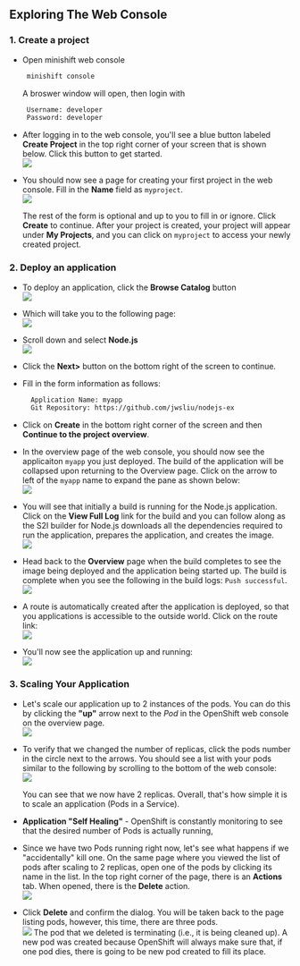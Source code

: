 ## Exploring The Web Console

### 1. Create a project

- Open minishift web console

  ```bash
   minishift console
  ```

  A broswer window will open, then login with

  ```bash
   Username: developer
   Password: developer
  ```

- After logging in to the web console, you'll see a blue button labeled **Create Project** in the top right corner of your screen that is shown below. Click this button to get started.  
  ![](docImages/webconsole1.png)

- You should now see a page for creating your first project in the web console. Fill in the **Name** field as `myproject`.  
  ![](docImages/webconsole2.png)

  The rest of the form is optional and up to you to fill in or ignore. Click **Create** to continue.
  After your project is created, your project will appear under **My Projects**, and you can click on `myproject` to access your newly created project.

### 2. Deploy an application

- To deploy an application, click the **Browse Catalog** button  
  ![](docImages/webconsole3.png)

- Which will take you to the following page:  
  ![](docImages/webconsole4.png)

- Scroll down and select **Node.js**  
  ![](docImages/webconsole5.png)

- Click the **Next>** button on the bottom right of the screen to continue.
- Fill in the form information as follows:
  ```bash
    Application Name: myapp
    Git Repository: https://github.com/jwsliu/nodejs-ex
  ```
- Click on **Create** in the bottom right corner of the screen and then **Continue to the project overview**.
- In the overview page of the web console, you should now see the applicaiton `myapp` you just deployed. The build of the application will be collapsed upon returning to the Overview page. Click on the arrow to left of the `myapp` name to expand the pane as shown below:  
  ![](docImages/webconsole6.png)

- You will see that initially a build is running for the Node.js application. Click on the **View Full Log** link for the build and you can follow along as the S2I builder for Node.js downloads all the dependencies required to run the application, prepares the application, and creates the image.  
  ![](docImages/webconsole7.png)

- Head back to the **Overview** page when the build completes to see the image being deployed and the application being started up. The build is complete when you see the following in the build logs: `Push successful`.  
  ![](docImages/webconsole8.png)

- A route is automatically created after the application is deployed, so that you applications is accessible to the outside world. Click on the route link:  
  ![](docImages/webconsole9.png)

- You'll now see the application up and running:  
  ![](docImages/webconsole10.png)

### 3. Scaling Your Application

- Let's scale our application up to 2 instances of the pods. You can do this by clicking the **"up"** arrow next to the _Pod_ in the OpenShift web console on the overview page.  
  ![](docImages/webconsole11.png)

- To verify that we changed the number of replicas, click the pods number in the circle next to the arrows. You should see a list with your pods similar to the following by scrolling to the bottom of the web console:  
  ![](docImages/webconsole12.png)

  You can see that we now have 2 replicas. Overall, that's how simple it is to scale an application (Pods in a Service).

- **Application "Self Healing"** - OpenShift is constantly monitoring to see that the desired number of Pods is actually running,
- Since we have two Pods running right now, let's see what happens if we "accidentally" kill one. On the same page where you viewed the list of pods after scaling to 2 replicas, open one of the pods by clicking its name in the list. In the top right corner of the page, there is an **Actions** tab. When opened, there is the **Delete** action.  
  ![](docImages/webconsole13.png)

- Click **Delete** and confirm the dialog. You will be taken back to the page listing pods, however, this time, there are three pods.  
  ![](docImages/webconsole14.png)
  The pod that we deleted is terminating (i.e., it is being cleaned up). A new pod was created because OpenShift will always make sure that, if one pod dies, there is going to be new pod created to fill its place.
